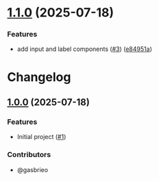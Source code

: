 # [1.1.0](https://github.com/gasbrieo/react-ui/compare/v1.0.0...v1.1.0) (2025-07-18)


### Features

- add input and label components ([#3](https://github.com/gasbrieo/react-ui/issues/3)) ([e84951a](https://github.com/gasbrieo/react-ui/commit/e84951a638833325e851cc63eaf61c4d23d43863))

# Changelog

## [1.0.0](https://github.com/gasbrieo/react-ui/commits/v1.0.0) (2025-07-18)


### Features

- Initial project ([#1](https://github.com/gasbrieo/react-ui/pull/1))

### Contributors

- @gasbrieo
